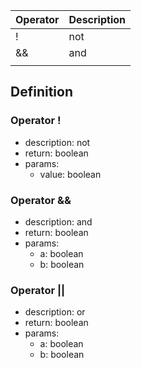 |Operator    |Description                                   |
|------------|----------------------------------------------|
|!|not|
|&&|and|
||||or|

## Definition

### Operator !

- description: not
- return: boolean
- params:
	- value: boolean

### Operator &&

- description: and
- return: boolean
- params:
	- a: boolean
	- b: boolean

### Operator ||

- description: or
- return: boolean
- params:
	- a: boolean
	- b: boolean
